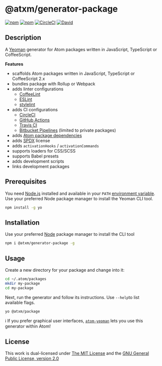 # @atxm/generator-package

[![npm](https://flat.badgen.net/npm/license/@atxm/generator-package)](https://www.npmjs.org/package/@atxm/generator-package)
[![npm](https://flat.badgen.net/npm/v/@atxm/generator-package)](https://www.npmjs.org/package/@atxm/generator-package)
[![CircleCI](https://flat.badgen.net/circleci/github/a-t-x-m/generator-package)](https://circleci.com/gh/a-t-x-m/generator-package)
[![David](https://flat.badgen.net/david/dep/a-t-x-m/generator-package)](https://david-dm.org/a-t-x-m/generator-package)

## Description

A [Yeoman](http://yeoman.io/authoring/user-interactions.html) generator for Atom packages written in JavaScript, TypeScript or CoffeeScript.

**Features**

- scaffolds Atom packages written in JavaScript, TypeScript or CoffeeScript 2.x
- bundles package with Rollup or Webpack
- adds linter configurations
  - [CoffeeLint](https://github.com/clutchski/coffeelint)
  - [ESLint](https://github.com/typescript-eslint/typescript-eslint)
  - [stylelint](https://stylelint.io/)
- adds CI configurations
  - [CircleCI](https://circleci.com)
  - [GitHub Actions](https://github.com/features/actions)
  - [Travis CI](https://travis-ci.org/)
  - [Bitbucket Pipelines](https://bitbucket.org/product/features/pipelines) (limited to private packages)
- adds [Atom package dependencies](https://www.npmjs.com/package/atom-package-deps)
- adds [SPDX](https://spdx.org/licenses/) license
- adds `activationHooks` / `activationCommands`
- supports loaders for CSS/SCSS
- supports Babel presets
- adds development scripts
- links development packages

## Prerequisites

You need [Node.js](https://nodejs.org/en/) installed and available in your `PATH` [environment variable](http://superuser.com/a/284351/195953). Use your preferred Node package manager to install the Yeoman CLI tool.

```sh
npm install -g yo
```

## Installation

Use your preferred [Node](https://nodejs.org/) package manager to install the CLI tool

```sh
npm i @atxm/generator-package -g
```

## Usage

Create a new directory for your package and change into it:

```sh
cd ~/.atom/packages
mkdir my-package
cd my-package
```

Next, run the generator and follow its instructions. Use `--help`to list available flags.

```sh
yo @atxm/package
```

ℹ️ If you prefer graphical user interfaces, [`atom-yeoman`](https://atom.io/packages/atom-yeoman) lets you use this generator within Atom!

## License

This work is dual-licensed under [The MIT License](https://opensource.org/licenses/MIT) and the [GNU General Public License, version 2.0](https://opensource.org/licenses/GPL-2.0)

